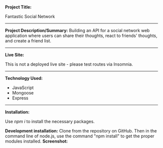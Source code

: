 **Project Title:**

Fantastic Social Network

---

**Project Description/Summary:**
Building an API for a social network web application where users can share their thoughts, react to friends' thoughts, and create a friend list.

---

**Live Site:**

This is not a deployed live site - please test routes via Insomnia.

---

**Technology Used:**

- JavaScript
- Mongoose
- Express

---

**Installation:**

Use _npm i_ to install the necessary packages.

**Development installation:**
Clone from the repository on GitHub. Then in the command line of node.js, use the command "npm install" to get the proper modules installed.
**Screenshot:**

![]()
